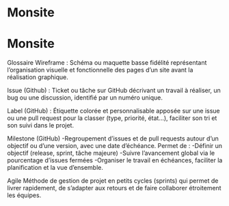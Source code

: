 # Monsite
# Monsite
Glossaire
Wireframe : Schéma ou maquette basse fidélité représentant l’organisation visuelle et fonctionnelle des pages d’un site avant la réalisation graphique.

Issue (Github) : Ticket ou tâche sur GitHub décrivant un travail à réaliser, un bug ou une discussion, identifié par un numéro unique.

Label (GitHub) : Étiquette colorée et personnalisable apposée sur une issue ou une pull request pour la classer (type, priorité, état…), faciliter son tri et son suivi dans le projet.

Milestone (GitHub)
-Regroupement d’issues et de pull requests autour d’un objectif ou d’une version, avec une date d’échéance. Permet de :
-Définir un objectif (release, sprint, tâche majeure)
-Suivre l’avancement global via le pourcentage d’issues fermées
-Organiser le travail en échéances, faciliter la planification et la vue d’ensemble.

Agile
Méthode de gestion de projet en petits cycles (sprints) qui permet de livrer rapidement, de s’adapter aux retours et de faire collaborer étroitement les équipes.

